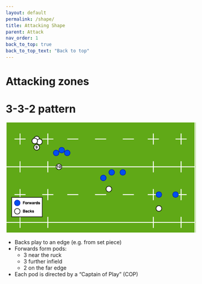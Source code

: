 ```yaml
---
layout: default
permalink: /shape/
title: Attacking Shape
parent: Attack
nav_order: 1
back_to_top: true
back_to_top_text: "Back to top"
---
```


# Attacking zones



# 3-3-2 pattern

![alt text](/assets/images/332.png)
- Backs play to an edge (e.g. from set piece)
- Forwards form pods:
    - 3 near the ruck
    - 3 further infield
    - 2 on the far edge
- Each pod is directed by a “Captain of Play” (COP) 